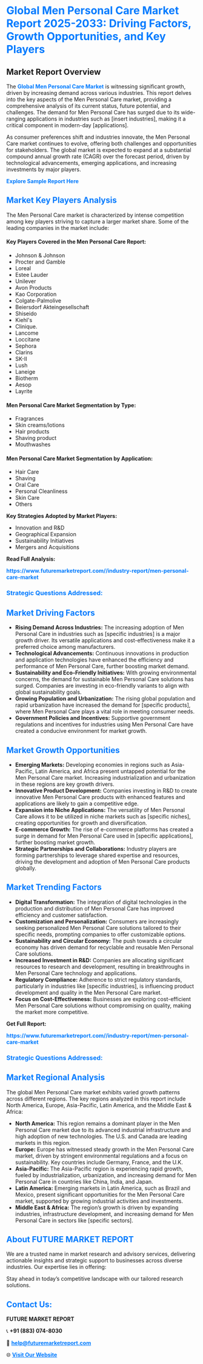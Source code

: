<h1 style="color: #007BFF;">Global Men Personal Care Market Report 2025-2033: Driving Factors, Growth Opportunities, and Key Players</h1>

<section id="overview">
<h2>Market Report Overview</h2>
<p>The <a href="https://www.futuremarketreport.com//industry-report/men-personal-care-market" style="color: #007BFF; text-decoration: none;"><strong>Global Men Personal Care Market</strong></a> is witnessing significant growth, driven by increasing demand across various industries. This report delves into the key aspects of the Men Personal Care market, providing a comprehensive analysis of its current status, future potential, and challenges. The demand for Men Personal Care has surged due to its wide-ranging applications in industries such as [insert industries], making it a critical component in modern-day [applications].</p>
<p>As consumer preferences shift and industries innovate, the Men Personal Care market continues to evolve, offering both challenges and opportunities for stakeholders. The global market is expected to expand at a substantial compound annual growth rate (CAGR) over the forecast period, driven by technological advancements, emerging applications, and increasing investments by major players.</p>
</section>

<section id="overview">
<p><a href="https://www.futuremarketreport.com//request-sample/reportId=61423" style="color: #007BFF; text-decoration: none;"><strong>Explore Sample Report Here</strong></a></p>
</section>

<section id="key-players">
<h2 style="color: #007BFF;">Market Key Players Analysis</h2>
<p>The Men Personal Care market is characterized by intense competition among key players striving to capture a larger market share. Some of the leading companies in the market include:</p>
<h4>Key Players Covered in the Men Personal Care Report:</h4>
<ul><li>Johnson &amp; Johnson</li><li>Procter and Gamble</li><li>Loreal</li><li>Estee Lauder</li><li>Unilever</li><li>Avon Products</li><li>Kao Corporation</li><li>Colgate-Palmolive</li><li>Beiersdorf Akteingesellschaft</li><li>Shiseido</li><li>Kiehl&#039;s</li><li>Clinique.</li><li>Lancome</li><li>Loccitane</li><li>Sephora</li><li>Clarins</li><li>SK-II</li><li>Lush</li><li>Laneige</li><li>Biotherm</li><li>Aesop</li><li>Layrite</li></ul>
<h4>Men Personal Care Market Segmentation by Type:</h4>
<ul><li>Fragrances</li><li>Skin creams/lotions</li><li>Hair products</li><li>Shaving product</li><li>Mouthwashes</li></ul>

<h4>Men Personal Care Market Segmentation by Application:</h4>
<ul><li>Hair Care</li><li>Shaving</li><li>Oral Care</li><li>Personal Cleanliness</li><li>Skin Care</li><li>Others</li></ul>
<p><strong>Key Strategies Adopted by Market Players:</strong></p>
<ul>
<li>Innovation and R&D</li>
<li>Geographical Expansion</li>
<li>Sustainability Initiatives</li>
<li>Mergers and Acquisitions</li>
</ul>
</section>

<section>
<p><strong>Read Full Analysis: </strong></p><a href="https://www.futuremarketreport.com//industry-report/men-personal-care-market" style="color: #007BFF; text-decoration: none;"><strong>https://www.futuremarketreport.com//industry-report/men-personal-care-market</strong></a>
<h3 style="color: #007BFF;">Strategic Questions Addressed:</h3>
</section>

<section id="driving-factors">
<h2 style="color: #007BFF;">Market Driving Factors</h2>
<ul>
<li><strong>Rising Demand Across Industries:</strong> The increasing adoption of Men Personal Care in industries such as [specific industries] is a major growth driver. Its versatile applications and cost-effectiveness make it a preferred choice among manufacturers.</li>
<li><strong>Technological Advancements:</strong> Continuous innovations in production and application technologies have enhanced the efficiency and performance of Men Personal Care, further boosting market demand.</li>
<li><strong>Sustainability and Eco-Friendly Initiatives:</strong> With growing environmental concerns, the demand for sustainable Men Personal Care solutions has surged. Companies are investing in eco-friendly variants to align with global sustainability goals.</li>
<li><strong>Growing Population and Urbanization:</strong> The rising global population and rapid urbanization have increased the demand for [specific products], where Men Personal Care plays a vital role in meeting consumer needs.</li>
<li><strong>Government Policies and Incentives:</strong> Supportive government regulations and incentives for industries using Men Personal Care have created a conducive environment for market growth.</li>
</ul>
</section>

<section id="growth-opportunities">
<h2 style="color: #007BFF;">Market Growth Opportunities</h2>
<ul>
<li><strong>Emerging Markets:</strong> Developing economies in regions such as Asia-Pacific, Latin America, and Africa present untapped potential for the Men Personal Care market. Increasing industrialization and urbanization in these regions are key growth drivers.</li>
<li><strong>Innovative Product Development:</strong> Companies investing in R&D to create innovative Men Personal Care products with enhanced features and applications are likely to gain a competitive edge.</li>
<li><strong>Expansion into Niche Applications:</strong> The versatility of Men Personal Care allows it to be utilized in niche markets such as [specific niches], creating opportunities for growth and diversification.</li>
<li><strong>E-commerce Growth:</strong> The rise of e-commerce platforms has created a surge in demand for Men Personal Care used in [specific applications], further boosting market growth.</li>
<li><strong>Strategic Partnerships and Collaborations:</strong> Industry players are forming partnerships to leverage shared expertise and resources, driving the development and adoption of Men Personal Care products globally.</li>
</ul>
</section>

<section id="trending-factors">
<h2 style="color: #007BFF;">Market Trending Factors</h2>
<ul>
<li><strong>Digital Transformation:</strong> The integration of digital technologies in the production and distribution of Men Personal Care has improved efficiency and customer satisfaction.</li>
<li><strong>Customization and Personalization:</strong> Consumers are increasingly seeking personalized Men Personal Care solutions tailored to their specific needs, prompting companies to offer customizable options.</li>
<li><strong>Sustainability and Circular Economy:</strong> The push towards a circular economy has driven demand for recyclable and reusable Men Personal Care solutions.</li>
<li><strong>Increased Investment in R&D:</strong> Companies are allocating significant resources to research and development, resulting in breakthroughs in Men Personal Care technology and applications.</li>
<li><strong>Regulatory Compliance:</strong> Adherence to strict regulatory standards, particularly in industries like [specific industries], is influencing product development and quality in the Men Personal Care market.</li>
<li><strong>Focus on Cost-Effectiveness:</strong> Businesses are exploring cost-efficient Men Personal Care solutions without compromising on quality, making the market more competitive.</li>
</ul>
</section>

<section>
<p><strong>Get Full Report: </strong></p><a href="https://www.futuremarketreport.com//industry-report/men-personal-care-market" style="color: #007BFF; text-decoration: none;"><strong>https://www.futuremarketreport.com//industry-report/men-personal-care-market</strong></a>
<h3 style="color: #007BFF;">Strategic Questions Addressed:</h3>
</section>


<section id="regional-analysis">
<h2 style="color: #007BFF;">Market Regional Analysis</h2>
<p>The global Men Personal Care market exhibits varied growth patterns across different regions. The key regions analyzed in this report include North America, Europe, Asia-Pacific, Latin America, and the Middle East & Africa:</p>
<ul>
<li><strong>North America:</strong> This region remains a dominant player in the Men Personal Care market due to its advanced industrial infrastructure and high adoption of new technologies. The U.S. and Canada are leading markets in this region.</li>
<li><strong>Europe:</strong> Europe has witnessed steady growth in the Men Personal Care market, driven by stringent environmental regulations and a focus on sustainability. Key countries include Germany, France, and the U.K.</li>
<li><strong>Asia-Pacific:</strong> The Asia-Pacific region is experiencing rapid growth, fueled by industrialization, urbanization, and increasing demand for Men Personal Care in countries like China, India, and Japan.</li>
<li><strong>Latin America:</strong> Emerging markets in Latin America, such as Brazil and Mexico, present significant opportunities for the Men Personal Care market, supported by growing industrial activities and investments.</li>
<li><strong>Middle East & Africa:</strong> The region’s growth is driven by expanding industries, infrastructure development, and increasing demand for Men Personal Care in sectors like [specific sectors].</li>
</ul>
</section>

<footer>
<h2 style="color: #007BFF;">About FUTURE MARKET REPORT</h2>
<p>We are a trusted name in market research and advisory services, delivering actionable insights and strategic support to businesses across diverse industries. Our expertise lies in offering:</p>

<p>Stay ahead in today’s competitive landscape with our tailored research solutions.</p>

<h2 style="color: #007BFF;">Contact Us:</h2>
<p><strong>FUTURE MARKET REPORT</strong></p>
<p>📞 <strong>+91 (883) 074-8030</strong></p>
<p>📧 <strong><a href="mailto:help@futuremarketreport.com" style="color: #007BFF;">help@futuremarketreport.com</a></strong></p>
<p>🌐 <strong><a href="https://www.futuremarketreport.com/" style="color: #007BFF;">Visit Our Website</a></strong></p>
</footer>